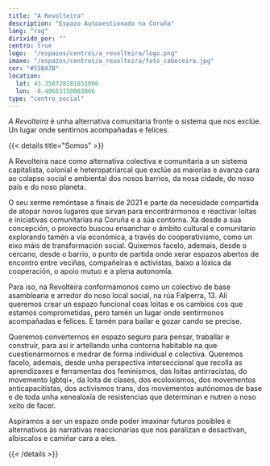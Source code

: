 ```yaml
---
title: "A Revolteira"
description: "Espazo Autoxestionado na Coruña"
lang: "rag"
dirixido_por: ""
centro: true
logo:  "/espazos/centros/a_revolteira/logo.png"
imaxe: "/espazos/centros/a_revolteira/foto_cabeceira.jpg"
cor: "#55B47B"
location:
  lat: 43.358728281851086
  lon: -8.40653158003866
type: "centro_social"
---
```


*A Revolteira* é unha alternativa comunitaria fronte o sistema que nos exclúe. Un lugar onde sentirnos acompañadas e felices.

{{< details title="Somos" >}}

A Revolteira nace como alternativa colectiva e comunitaria a un sistema capitalista, colonial e heteropatriarcal que exclúe as maiorías e avanza cara ao colapso social e ambiental dos nosos barrios, da nosa cidade, do noso país e do noso planeta.

O seu xerme remóntase a finais de 2021 e parte da necesidade compartida de atopar novos lugares que sirvan para encontrármonos e reactivar loitas e iniciativas comunitarias na Coruña e a súa contorna. Xa desde a súa concepción, o proxecto buscou ensanchar o  ámbito cultural e comunitario explorando tamén a vía económica, a través do cooperativismo, como un eixo máis de transformación social. Quixemos facelo, ademais, desde o cercano, desde o barrio, o punto de partida onde xerar espazos abertos de encontro entre veciñas, compañeiras e activistas, baixo a lóxica da cooperación, o apoio mutuo e a plena autonomía.

Para iso, na Revolteira conformámonos como un colectivo de base asamblearia e arredor do noso local social, na rúa Falperra, 13. Alí queremos crear un espazo funcional coas loitas e os cambios cos que estamos comprometidas, pero tamén un lugar onde sentírmonos acompañadas e felices. E tamén para bailar e gozar cando se precise.

Queremos converternos en espazo seguro para pensar, traballar e construír, para así  ir artellando unha contorna habitable na que cuestionármornos e medrar de forma individual e colectiva. Queremos facelo, ademais, desde unha perspectiva interseccional que recolla as aprendizaxes e ferramentas dos feminismos, das loitas antirracistas, do movemento lgbtqi+, da loita de clases, dos ecoloxismos, dos movementos anticapacitistas, dos activismos trans, dos movementos autónomos de base e de toda unha xenealoxía de resistencias que determinan e nutren o noso xeito de facer.

Aspiramos a ser un espazo onde poder imaxinar futuros posibles e alternativos ás narrativas reaccionarias que nos paralizan e desactivan, albiscalos e camiñar cara a eles.

{{< /details >}}

